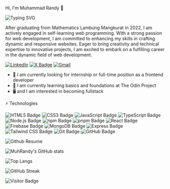 Hi, I'm Muhammad Randy 👋

<!-- https://github.com/denvercoder1/readme-typing-svg -->

![Typing SVG](https://readme-typing-svg.demolab.com?font=Fira+Code&weight=100&size=15&duration=2500&pause=1000&vCenter=true&width=435&lines=I'm+a+Web+Developer;I'm+a+Front+End+Developer;)

After graduating from Mathematics Lambung Mangkurat in 2022, I am actively engaged in self-learning web programming. With a strong passion for web development, I am committed to enhancing my skills in crafting dynamic and responsive websites. Eager to bring creativity and technical expertise to innovative projects, I am excited to embark on a fulfilling career in the dynamic field of web development.

[![LinkedIn](https://img.shields.io/badge/linkedin-%230077B5.svg?style=flat&logo=linkedin&logoColor=white)](https://id.linkedin.com/in/muhammad-randy)
[![X Badge](https://img.shields.io/badge/Twitter-000?logo=x&logoColor=fff&style=flat)](https://twitter.com/RandyThz)
[![Gmail](https://img.shields.io/badge/Gmail-D14836?style=flat&logo=gmail&logoColor=white)](mailto:muhammadrandy0027@gmail.com)

- 👀 I am currently looking for internship or full-time position as a frontend developer
- 📖 I am currently learning basics and foundations at The Odin Project
- 🖥 and I am interested in becoming fullstack

⚡ Technologies

<!-- https://badges.pages.dev/ -->

![HTML5 Badge](https://img.shields.io/badge/HTML5-E34F26?logo=html5&logoColor=fff&style=flat)
![CSS3 Badge](https://img.shields.io/badge/CSS3-1572B6?logo=css3&logoColor=fff&style=flat)
![JavaScript Badge](https://img.shields.io/badge/JavaScript-F7DF1E?logo=javascript&logoColor=000&style=flat)
![TypeScript Badge](https://img.shields.io/badge/TypeScript-3178C6?logo=typescript&logoColor=fff&style=flat)
![Node.js Badge](https://img.shields.io/badge/Node.js-5FA04E?logo=nodedotjs&logoColor=fff&style=flat)
![npm Badge](https://img.shields.io/badge/npm-CB3837?logo=npm&logoColor=fff&style=flat)
![pnpm Badge](https://img.shields.io/badge/pnpm-F69220?logo=pnpm&logoColor=fff&style=flat)
![React Badge](https://img.shields.io/badge/React-61DAFB?logo=react&logoColor=000&style=flat)
![Firebase Badge](https://img.shields.io/badge/Firebase-FFCA28?logo=firebase&logoColor=000&style=flat)
![MongoDB Badge](https://img.shields.io/badge/MongoDB-47A248?logo=mongodb&logoColor=fff&style=flat)
![Express Badge](https://img.shields.io/badge/Express-000?logo=express&logoColor=fff&style=flat)
![Tailwind CSS Badge](https://img.shields.io/badge/Tailwind%20CSS-06B6D4?logo=tailwindcss&logoColor=fff&style=flat)
![Git Badge](https://img.shields.io/badge/Git-F05032?logo=git&logoColor=fff&style=flat)
![GitHub Badge](https://img.shields.io/badge/GitHub-181717?logo=github&logoColor=fff&style=flat)

<!-- https://github.com/vn7n24fzkq/github-profile-summary-cards -->

![Github Resume](http://github-profile-summary-cards.vercel.app/api/cards/profile-details?username=MuhRandy)

<!-- https://github.com/anuraghazra/github-readme-stats -->

![MuhRandy's GitHub stats](https://github-readme-stats.vercel.app/api?username=MuhRandy&show_icons=true)

![Top Langs](https://github-readme-stats.vercel.app/api/top-langs/?username=MuhRandy&size_weight=0.5&count_weight=0.5&layout=compact)

<!-- https://github.com/denvercoder1/github-readme-streak-stats -->

![GitHub Streak](https://streak-stats.demolab.com/?user=MuhRandy)

<!-- https://github.com/hehuapei/visitor-badge -->

![Visitor Badge](https://visitor-badge.laobi.icu/badge?page_id=MuhRandy)
